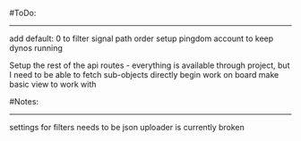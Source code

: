 #ToDo:
***
add default: 0 to filter signal path order
setup pingdom account to keep dynos running

Setup the rest of the api routes - everything is available through project, but I need to be able to fetch sub-objects directly
begin work on board
make basic view to work with


#Notes:
***
settings for filters needs to be json
uploader is currently broken